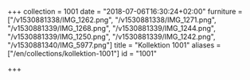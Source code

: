 +++
collection = 1001
date = "2018-07-06T16:30:24+02:00"
furniture = ["/v1530881338/IMG_1262.png", "/v1530881338/IMG_1271.png", "/v1530881339/IMG_1268.png", "/v1530881339/IMG_1244.png", "/v1530881339/IMG_1250.png", "/v1530881339/IMG_1242.png", "/v1530881340/IMG_5977.png"]
title = "Kollektion 1001"
aliases = ["/en/collections/kollektion-1001"]
id = "1001"

+++
